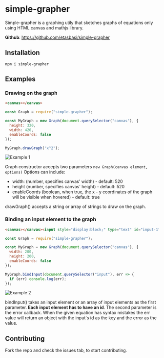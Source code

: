 # simple-grapher

Simple-grapher is a graphing utily that sketches graphs of equations only using HTML canvas and mathjs library.

**Github**: https://github.com/etasbasi/simple-grapher

## Installation

```
npm i simple-grapher
```

## Examples

### Drawing on the graph

```html
<canvas></canvas>
```

```javascript
const Graph = require("simple-grapher");

const MyGraph = new Graph(document.querySelector("canvas"), {
  height: 320,
  width: 420,
  enableCoords: false
});

MyGraph.drawGraph("x^2");
```

![](https://github.com/etasbasi/Grapher/blob/master/snapshots/example.png?raw=true "Example 1")

Graph constructor accepts two parameters `new Graph(canvas element, options)`
Options can include:

- width: (number, specifies canvas' width) - default: 520
- height (number, specifies canvas' height) - default: 520
- enableCoords (boolean, when true, the x - y coordinates of the graph will be visible when hovered) - default: true

drawGraph() accepts a string or array of strings to draw on the graph.

### Binding an input element to the graph

```html
<canvas></canvas><input style="display:block;" type="text" id="input-1" />
```

```javascript
const Graph = require("simple-grapher");

const MyGraph = new Graph(document.querySelector("canvas"), {
  width: 200,
  height: 200,
  enableCoords: false
});

MyGraph.bindInput(document.querySelector("input"), err => {
  if (err) console.log(err);
});
```

![](https://github.com/etasbasi/Grapher/blob/master/snapshots/example2.png?raw=true "Example 2")

bindInput() takes an input element or an array of input elements as the first parameter. **Each input element has to have an id**. The second parameter is the error callback. When the given equation has syntax mistakes the err value will return an object with the input's id as the key and the error as the value.

## Contributing

Fork the repo and check the issues tab, to start contributing.
